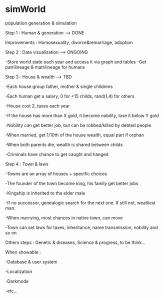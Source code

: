 
# simWorld
population generation &amp; simulation

Step 1 : Human & generation --> DONE

Improvements : Homosexuality, divorce&remarriage, adoption

Step 2 : Data visualization --> ONGOING

-Store world state each year and access it via graph and tables
-Get patrilineage & matrilineage for humans

Step 3 : House & wealth --> TBD

-Each house group father, mother & single childrens

-Each human get a salary, 0 for <15 childs, rand(1,4) for others

-House cost 2, taxes each year

-If the house has more than X gold, it become nobility, lose it below Y gold

-Nobility can get better job, but can be robbed/killed by debted people

-When married, get 1/10th of the house wealth, equal part if orphan

-When both parents die, wealth is shared between childs

-Criminals have chance to get caught and hanged

Step 4 : Town & laws

-Towns are an array of houses + specific choices

-The founder of the town become king, his family get better jobs

-Kingship is inherited to the elder male

-If no successor, genealogic search for the next one. If still not, weatliest man.

-When marrying, most chances in native town, can move

-Town can set laws for taxes, inheritance, name transmission, nobility and so on

Others steps : Genetic & diseases, Science & progress, to be think...

When showable :

-Database & user system

-Localization

-Darkmode

-etc...



